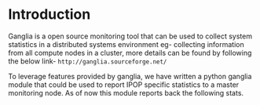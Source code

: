 # Introduction

Ganglia is a open source monitoring tool that can be used to collect system statistics in a distributed systems environment eg- collecting information from all compute nodes in a cluster, more details can be found by following the below link-
`http://ganglia.sourceforge.net/`

To leverage features provided by ganglia, we have written a python ganglia module that could be used to report IPOP specific statistics to a master monitoring node. As of now this module reports back the following stats.
